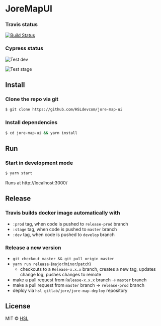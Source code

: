 # JoreMapUI

### Travis status

[![Build Status](https://travis-ci.org/HSLdevcom/jore-map-ui.svg?branch=develop)](https://travis-ci.org/HSLdevcom/jore-map-ui)

### Cypress status

![Test dev](https://github.com/HSLdevcom/jore-map-ui/workflows/Test%20dev/badge.svg)

![Test stage](https://github.com/HSLdevcom/jore-map-ui/workflows/Test%20stage/badge.svg)

## Install

### Clone the repo via git

```bash
$ git clone https://github.com/HSLdevcom/jore-map-ui
```

### Install dependencies

```bash
$ cd jore-map-ui && yarn install
```

## Run

### Start in development mode

```bash
$ yarn start
```

Runs at http://localhost:3000/

## Release

### Travis builds docker image automatically with

-   `:prod` tag, when code is pushed to `release-prod` branch
-   `:stage` tag, when code is pushed to `master` branch
-   `:dev` tag, when code is pushed to `develop` branch

### Release a new version

- `git checkout master && git pull origin master`
- `yarn run release`-(`major`/`minor`/`patch`)
   - checkouts to a `Release-x.x.x` branch, creates a new tag, updates change log, pushes changes to remote
- make a pull request from `Release-x.x.x` branch -> `master` branch
- make a pull request from `master` branch -> `release-prod` branch
- deploy via `hsl gitlab/jore/jore-map-deploy` repository

## License

MIT © [HSL](https://github.com/HSLdevcom)
